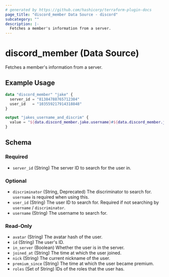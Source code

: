 ```yaml
---
# generated by https://github.com/hashicorp/terraform-plugin-docs
page_title: "discord_member Data Source - discord"
subcategory: ""
description: |-
  Fetches a member's information from a server.
---
```


# discord_member (Data Source)

Fetches a member's information from a server.

## Example Usage

```terraform
data "discord_member" "jake" {
  server_id = "81384788765712384"
  user_id   = "103559217914318848"
}

output "jakes_username_and_discrim" {
  value = "${data.discord_member.jake.username}#${data.discord_member.jake.discriminator}"
}
```

<!-- schema generated by tfplugindocs -->
## Schema

### Required

- `server_id` (String) The server ID to search for the user in.

### Optional

- `discriminator` (String, Deprecated) The discriminator to search for. `username` is required when using this.
- `user_id` (String) The user ID to search for. Required if not searching by `username` / `discriminator`.
- `username` (String) The username to search for.

### Read-Only

- `avatar` (String) The avatar hash of the user.
- `id` (String) The user's ID.
- `in_server` (Boolean) Whether the user is in the server.
- `joined_at` (String) The time at which the user joined.
- `nick` (String) The current nickname of the user.
- `premium_since` (String) The time at which the user became premium.
- `roles` (Set of String) IDs of the roles that the user has.
